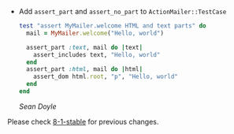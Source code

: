 *   Add `assert_part` and `assert_no_part` to `ActionMailer::TestCase`

    ```ruby
    test "assert MyMailer.welcome HTML and text parts" do
      mail = MyMailer.welcome("Hello, world")

      assert_part :text, mail do |text|
        assert_includes text, "Hello, world"
      end
      assert_part :html, mail do |html|
        assert_dom html.root, "p", "Hello, world"
      end
    end
    ```

    *Sean Doyle*

Please check [8-1-stable](https://github.com/rails/rails/blob/8-1-stable/actionmailer/CHANGELOG.md) for previous changes.
